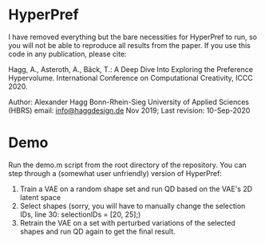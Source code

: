 # HyperPref

I have removed everything but the bare necessities for HyperPref to run, so you will not be able to reproduce all results from the paper. If you use this code in any publication, please cite:

Hagg, A., Asteroth, A., Bäck, T.: A Deep Dive Into Exploring the Preference Hypervolume. International Conference on Computational Creativity, ICCC 2020.

Author: Alexander Hagg
Bonn-Rhein-Sieg University of Applied Sciences (HBRS)
email: info@haggdesign.de
Nov 2019; Last revision: 10-Sep-2020

# Demo

Run the demo.m script from the root directory of the repository. You can step through a (somewhat user unfriendly) version of HyperPref:

1. Train a VAE on a random shape set and run QD based on the VAE's 2D latent space
2. Select shapes (sorry, you will have to manually change the selection IDs, line 30: selectionIDs = [20, 25];)
3. Retrain the VAE on a set with perturbed variations of the selected shapes and run QD again to get the final result.